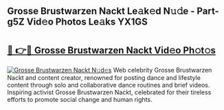 ## Grosse Brustwarzen Nackt Le𝚊k𝚎d N𝚞𝚍e - Part-g5Z Vid𝚎o Photos Le𝚊ks YX1GS

# <h2><a href="http://fb35baq.evod.top/?m=Grosse+Brustwarzen+Nackt">🔗 👉🔴 Grosse Brustwarzen Nackt Vid𝚎o Ph𝚘t𝚘s</a></h2>

[![Grosse Brustwarzen Nackt N𝚞d𝚎s](https://i.imgur.com/8V9OHl7.gif)](http://fb35baq.evod.top/?m=Grosse+Brustwarzen+Nackt)
Web celebrity Grosse Brustwarzen Nackt and content creator, renowned for posting dance and lifestyle content through solo and collaborative dance routines and brief videos. Inspiring activist Grosse Brustwarzen Nackt, celebrated for their tireless efforts to promote social change and human rights. 
